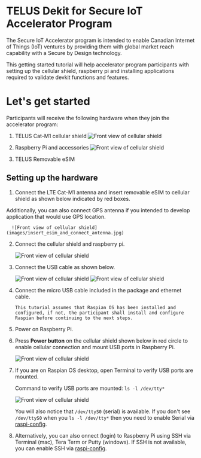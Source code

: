# TELUS Dekit for Secure IoT Accelerator Program

The Secure IoT Accelerator program is intended to enable Canadian Internet of Things (IoT) ventures by providing them with global market reach capability with a Secure by Design technology.

This getting started tutorial will help accelerator program participants with setting up the cellular shield, raspberry pi and installing applications required to validate devkit functions and features.

# Let's get started

Participants will receive the following hardware when they join the accelerator program:

1. TELUS Cat-M1 cellular shield
      ![Front view of cellular shield](images/cellular_shield_front.jpg)
      
2. Raspberry Pi and accessories
      ![Front view of cellular shield](images/rasp_pi.jpg)

3. TELUS Removable eSIM

## Setting up the hardware

1. Connect the LTE Cat-M1 antenna and insert removable eSIM to cellular shield as shown below indicated by red boxes. 

Additionally, you can also connect GPS antenna if you intended to develop application that would use GPS location.

      ![Front view of cellular shield](images/insert_esim_and_connect_antenna.jpg)

2. Connect the cellular shield and raspberry pi.

      ![Front view of cellular shield](images/shield_and_pi_stacked_1.jpg)

3. Connect the USB cable as shown below.

      ![Front view of cellular shield](images/usb_cable_connected_2.jpg)
      ![Front view of cellular shield](images/usb_cable_connected_1.jpg)      

4. Connect the micro USB cable included in the package and ethernet cable.

   `This tutorial assumes that Raspian OS has been installed and configured, if not, the participant shall install and configure Raspian before continuing to the next steps.`
   
5. Power on Raspberry Pi. 
      
6. Press **Power button** on the cellular shield shown below in red circle to enable cellular connection and mount USB ports in Raspberry Pi.

   ![Front view of cellular shield](images/press_power_on_button.jpg) 
   
7. If you are on Raspian OS desktop, open Terminal to verify USB ports are mounted.

   Command to verify USB ports are mounted: `ls -l /dev/tty*`
   
   ![Front view of cellular shield](images/shield_on_and_usb_ports_mounted.png) 
   
   You will also notice that `/dev/ttyS0` (serial) is available. If you don't see `/dev/ttyS0` when you `ls -l /dev/tty*` then you need to enable Serial via [raspi-config](https://www.raspberrypi.org/documentation/configuration/raspi-config.md).

8. Alternatively, you can also onnect (login) to Raspberry Pi using SSH via Terminal (mac), Tera Term or Putty (windows). If SSH is not available, you can enable SSH via [raspi-config](https://www.raspberrypi.org/documentation/configuration/raspi-config.md).
